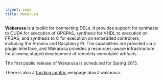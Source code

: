 ```yaml
---
layout: page
title: Wakarusa
---
```

**Wakarusa** is a toolkit for connecting DSLs.
It provides support for synthesis to CUDA for execution of GPGPAS,
synthesis for VHDL to execution on FPGAS, and
synthesis to C for execution on embedded controllers, including
the Arduino and Raspberry Pi. The capabilities are provided
via a plugin interface, and Wakarusa provides a resources-aware 
infrastructure for allowing staged development of remotely executable
artifacts.

The first public release of Wakarusa is scheduled for Spring 2015.

There is also a [funding centric](/research/wakarusa/) webpage about wakarusa.









